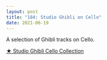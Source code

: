```yaml
---
layout: post  
title: "184: Studio Ghibli on Cello"  
date: 2021-06-19  
---
```


A selection of Ghibli tracks on Cello.

[★ Studio Ghibli Cello Collection](https://youtu.be/J_WbO_LPXDo?t=416)
